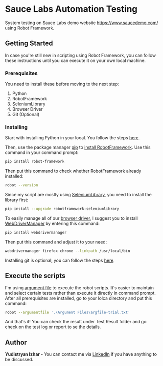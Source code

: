 # Sauce Labs Automation Testing
System testing on Sauce Labs demo website https://www.saucedemo.com/ using Robot Framework.

## Getting Started

In case you're still new in scripting using Robot Framework, you can follow these instructions until you can execute it on your own local machine.

### Prerequisites

You need to install these before moving to the next step:
1. Python
2. RobotFramework
3. SeleniumLibrary
4. Browser Driver
5. Git (Optional)

### Installing

Start with installing Python in your local. You follow the steps [here](https://www.geeksforgeeks.org/how-to-install-python-on-windows/).

Then, use the package manager [pip](https://pip.pypa.io/en/stable/) to [install RobotFramework](https://robotframework.org/robotframework/latest/RobotFrameworkUserGuide.html#installation-instructions). Use this command in your command prompt:

```bash
pip install robot-framework
```

Then put this command to check whether RobotFramework already installed:

```bash
robot --version
```

Since my script are mostly using [SeleniumLibrary](https://robotframework.org/SeleniumLibrary/), you need to install the library first:

```bash
pip install --upgrade robotframework-seleniumlibrary
```

To easily manage all of our [browser driver](https://robotframework.org/SeleniumLibrary/#toc-entry-4), I suggest you to install [WebDriverManager](https://github.com/MarketSquare/webdrivermanager) by entering this command:

```bash
pip install webdrivermanager 
```

Then put this command and adjust it to your need:

```bash
webdrivermanager firefox chrome --linkpath /usr/local/bin
```

Installing git is optional, you can follow the steps [here](https://git-scm.com/book/en/v2/Getting-Started-Installing-Git).

## Execute the scripts

I'm using [argument file](https://robotframework.org/robotframework/latest/RobotFrameworkUserGuide.html#toc-entry-440) to execute the robot scripts. It's easier to maintain and select certain tests rather than execute it directly in command prompt. After all prerequisites are installed, go to your lolca directory and put this command:

```bash
robot --argumentfile '.\Argument Files\argfile-trial.txt'
```
And that's it! You can check the result under Test Result folder and go check on the test log or report to se the details.

## Author

**Yudistryan Izhar** - You can contact me via [LinkedIn](https://www.linkedin.com/in/yudistryan/) if you have anything to be discussed.
